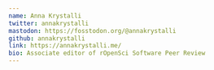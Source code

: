 ```yaml
---
name: Anna Krystalli
twitter: annakrystalli
mastodon: https://fosstodon.org/@annakrystalli
github: annakrystalli
link: https://annakrystalli.me/
bio: Associate editor of rOpenSci Software Peer Review
---
```

